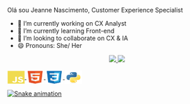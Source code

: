 Olá sou Jeanne Nascimento, Customer Experience Specialist

- 🔭 I’m currently working on CX Analyst
- 🌱 I’m currently learning Front-end
- 👯 I’m looking to collaborate on CX & IA 
- 😄 Pronouns: She/ Her

<div align="center">
  <a href="https://github.com/jeannecgn">
  <img height="180em" src="https://github-readme-stats.vercel.app/api?username=jeannecgn&show_icons=true&theme=dracula&include_all_commits=true&count_private=true"/>
  <img height="180em" src="https://github-readme-stats.vercel.app/api/top-langs/?username=jeannecgn&layout=compact&langs_count=7&theme=dracula"/>
</div>
<div style="display: inline_block"><br>
  <img align="center" alt="Jcgn-Js" height="30" width="40" src="https://raw.githubusercontent.com/devicons/devicon/master/icons/javascript/javascript-plain.svg">
  <img align="center" alt="Jcgn-HTML" height="30" width="40" src="https://raw.githubusercontent.com/devicons/devicon/master/icons/html5/html5-original.svg">
  <img align="center" alt="Jcgn-CSS" height="30" width="40" src="https://raw.githubusercontent.com/devicons/devicon/master/icons/css3/css3-original.svg">
  <img align="center" alt="Jcgn-Python" height="30" width="40" src="https://raw.githubusercontent.com/devicons/devicon/master/icons/python/python-original.svg">

  ![Snake animation](https://github.com/jeannecgn/jeannecgn/blob/output/github-contribution-grid-snake.svg)
  
